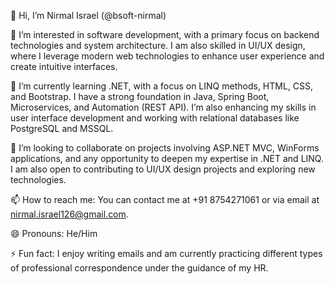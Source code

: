 👋 Hi, I’m Nirmal Israel (@bsoft-nirmal)

👀 I’m interested in software development, with a primary focus on backend technologies and system architecture. I am also skilled in UI/UX design, where I leverage modern web technologies to enhance user experience and create intuitive interfaces.

🌱 I’m currently learning .NET, with a focus on LINQ methods, HTML, CSS, and Bootstrap. I have a strong foundation in Java, Spring Boot, Microservices, and Automation (REST API). I’m also enhancing my skills in user interface development and working with relational databases like PostgreSQL and MSSQL.

💞️ I’m looking to collaborate on projects involving ASP.NET MVC, WinForms applications, and any opportunity to deepen my expertise in .NET and LINQ. I am also open to contributing to UI/UX design projects and exploring new technologies.

📫 How to reach me: You can contact me at +91 8754271061 or via email at nirmal.israel126@gmail.com.

😄 Pronouns: He/Him

⚡ Fun fact: I enjoy writing emails and am currently practicing different types of professional correspondence under the guidance of my HR.
<!---
bsoft-nirmal/bsoft-nirmal is a ✨ special ✨ repository because its `README.md` (this file) appears on your GitHub profile.
You can click the Preview link to take a look at your changes.
--->
